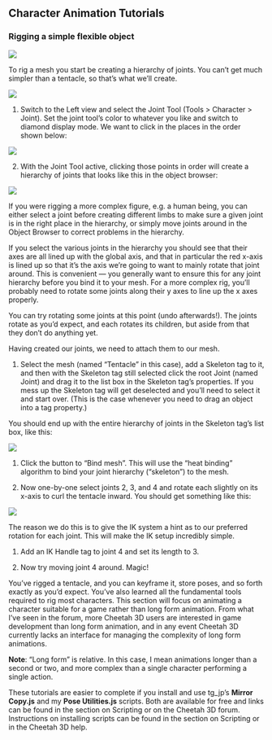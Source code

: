 ## Character Animation Tutorials

### Rigging a simple flexible object

![](pastedGraphic-496.jpg)

To rig a mesh you start be creating a hierarchy of joints. You can’t get much simpler than a tentacle, so that’s what we’ll create.

![](pastedGraphic-497.jpg)

1. Switch to the Left view and select the Joint Tool (Tools \> Character \> Joint). Set the joint tool’s color to whatever you like and switch to diamond display mode. We want to click in the places in the order shown below: 

![](pastedGraphic-498.jpg)

2. With the Joint Tool active, clicking those points in order will create a hierarchy of joints that looks like this in the object browser: 

![](pastedGraphic-499.jpg)

If you were rigging a more complex figure, e.g. a human being, you can either select a joint before creating different limbs to make sure a given joint is in the right place in the hierarchy, or simply move joints around in the Object Browser to correct problems in the hierarchy.

If you select the various joints in the hierarchy you should see that their axes are all lined up with the global axis, and that in particular the red x-axis is lined up so that it’s the axis we’re going to want to mainly rotate that joint around. This is convenient — you generally want to ensure this for any joint hierarchy before you bind it to your mesh. For a more complex rig, you’ll probably need to rotate some joints along their y axes to line up the x axes properly.

You can try rotating some joints at this point (undo afterwards!). The joints rotate as you’d expect, and each rotates its children, but aside from that they don’t do anything yet.

Having created our joints, we need to attach them to our mesh. 

1. Select the mesh (named “Tentacle” in this case), add a Skeleton tag to it, and then with the Skeleton tag still selected click the root Joint (named Joint) and drag it to the list box in the Skeleton tag’s properties. If you mess up the Skeleton tag will get deselected and you’ll need to select it and start over. (This is the case whenever you need to drag an object into a tag property.)

You should end up with the entire hierarchy of joints in the Skeleton tag’s list box, like this:

![](pastedGraphic-500.jpg)

1. Click the button to “Bind mesh”. This will use the “heat binding” algorithm to bind your joint hierarchy (“skeleton”) to the mesh.

2. Now one-by-one select joints 2, 3, and 4 and rotate each slightly on its x-axis to curl the tentacle inward. You should get something like this:

![](pastedGraphic-501.jpg)

The reason we do this is to give the IK system a hint as to our preferred rotation for each joint. This will make the IK setup incredibly simple. 

1. Add an IK Handle tag to joint 4 and set its length to 3. 

2. Now try moving joint 4 around. Magic!

You’ve rigged a tentacle, and you can keyframe it, store poses, and so forth exactly as you’d expect. You’ve also learned all the fundamental tools required to rig most characters. This section will focus on animating a character suitable for a game rather than long form animation. From what I’ve seen in the forum, more Cheetah 3D users are interested in game development than long form animation, and in any event Cheetah 3D currently lacks an interface for managing the complexity of long form animations.

**Note**: “Long form” is relative. In this case, I mean animations longer than a second or two, and more complex than a single character performing a single action.

These tutorials are easier to complete if you install and use tg\_jp’s **Mirror Copy.js** and my **Pose Utilities.js** scripts. Both are available for free and links can be found in the section on Scripting or on the Cheetah 3D forum. Instructions on installing scripts can be found in the section on Scripting or in the Cheetah 3D help.

